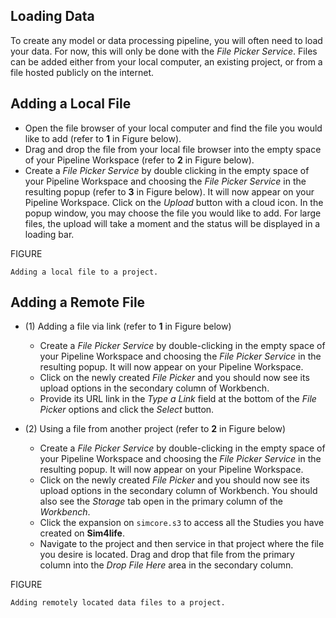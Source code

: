## Loading Data

To create any model or data processing pipeline, you will often need to load your data. For now, this will only be done with the *File Picker Service*. Files can be added either from your local computer, an existing project, or from a file hosted publicly on the internet.

## Adding a Local File
   - Open the file browser of your local computer and find the file you would like to add (refer to **1** in Figure below).
   - Drag and drop the file from your local file browser into the empty space of your Pipeline Workspace (refer to **2** in Figure below).
   - Create a *File Picker Service* by double clicking in the empty space of your Pipeline Workspace and choosing the *File Picker Service* in the resulting popup (refer to **3** in Figure below). It will now appear on your Pipeline Workspace. Click on the *Upload* button with a cloud icon. In the popup window, you may choose the file you would like to add. For large files, the upload will take a moment and the status will be displayed in a loading bar.

FIGURE

    Adding a local file to a project.

## Adding a Remote File

 * (1) Adding a file via link  (refer to **1** in Figure below)
    - Create a *File Picker Service* by double-clicking in the empty space of your Pipeline Workspace and choosing the *File Picker Service* in the resulting popup. It will now appear on your Pipeline Workspace.
    - Click on the newly created *File Picker* and you should now see its upload options in the secondary column of Workbench.
    - Provide its URL link in the *Type a Link* field at the bottom of the *File Picker* options and click the *Select* button.

 * (2) Using a file from another project (refer to **2** in Figure below)
   - Create a *File Picker Service* by double-clicking in the empty space of your Pipeline Workspace and choosing the *File Picker Service* in the resulting popup. It will now appear on your Pipeline Workspace.
   - Click on the newly created *File Picker* and you should now see its upload options in the secondary column of Workbench. You should also see the *Storage* tab open in the primary column of the *Workbench*.
   - Click the expansion on ``simcore.s3`` to access all the Studies you have created on **Sim4life**.
   - Navigate to the project and then service in that project where the file you desire is located. Drag and drop that file from the primary column into the *Drop File Here* area in the secondary column.

FIGURE

    Adding remotely located data files to a project.